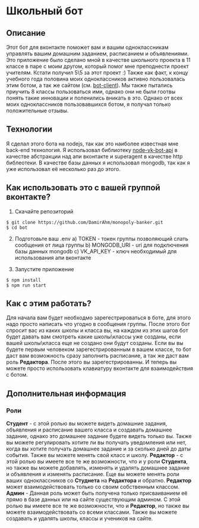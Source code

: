 # Школьный бот

## Описание

Этот бот для вконтакте поможет вам и вашим одноклассникам управлять вашим домашним заданием, расписанием и объявлениями.
Это приложение было сделано мной в качестве школьного проекта в 11 классе в паре с моим другом, который помог мне преподнести проект учителям. Кстати получил 5\5 за этот проект :)
Также как факт, к концу учебного года половина моих одноклассников активно пользовалась этим ботом, а так же сайтом (см. [bot-client](https://github.com/damirahm/bot-client)). Мы также пытались приучить 8 классы пользоваться ими, однако они не были гоотвы понять такие инновации и поленились вникать в это.
Однако от всех моих одноклассников пользовавшихся ботом, я получал только положительные отзывы.

## Технологии

Я сделал этого бота на nodejs, так как это наиболее известная мне back-end технология. Я использовал библиотеку [node-vk-bot-api](https://github.com/node-vk-bot-api/node-vk-bot-api) в качестве абстракции над апи вконтакте и superagent в качестве http библеотеки. В качестве базы данных я использовал mongodb, так как я уже использовал её несколько раз до этого.

## Как использовать это с вашей группой вконтакте?

1. Скачайте репозиторий

```shell
$ git clone https://github.com/DamirAhm/monopoly-banker.git
$ cd bot
```

2. Подготовьте ваш .env
   a) TOKEN - токен группы позволяющий слать сообщения от лица группы
   b) MONGODB_URI - uri для подключения базы данных mongodb
   c) VK_API_KEY - ключ необходимый для использования апи вконтакте

3. Запустите приложение

```shell
$ npm install
$ npm run start

```

## Как с этим работать?

Для начала вам будет необходмо зарегестрироваться в боте, для этого надо просто написать что угодно в сообщения группы. После этого бот спросит вас из каких школы и класса вы, на каждом из этих шагов бот будет давать вам смотреть какие школы\классы уже созданы, если вашей школы\класса еще не создано они будут созданы. Если вы вы будете первым человеком зарегестрированным в вашем классе, то бот даст вам возможность сразу заполнить расписание, а так же даст вам роль **Редактора**. После этого вы зарегестрированны. И теперь вы можете просто использовать клавиатуру вконтакте для взаимодействия с ботом.

## Дополнительная информация

### Роли

**Студент** - с этой ролью вы можете видеть домашние задания, объявления и расписание вашего класса и создавать домашнее задание, однако это домашнее задание будете видеть только вы. Также вы можете регулировать хотите ли вы получать уведомления или нет, когда вы хотите получать домашнее задание и за сколько дней до даты события. Также вы можете менять свой класс и школу.
**Редактор** - с этой ролью вы имеете все те же возможности, что и у роли **Студента**, но также вы можете добавлять, изменять и удалять домашнее задание и объявления и изменять расписание. Еще вы можете менять роли ваших одноклассников со **Студнета** на **Редактора** и обратно. **Редактор** может взаимодействовать только со своим собственным классом.
**Админ** - Данная роль может быть получена только присваиванием её прямо в базе данных или на сайте существующим админом. С этой ролью вы имеете все те же возможности, что и **Редактор**, но также вы можете взаимодействовать со всеми классами. Также вы можете создавать и удалять школы, классы и учеников на сайте.
